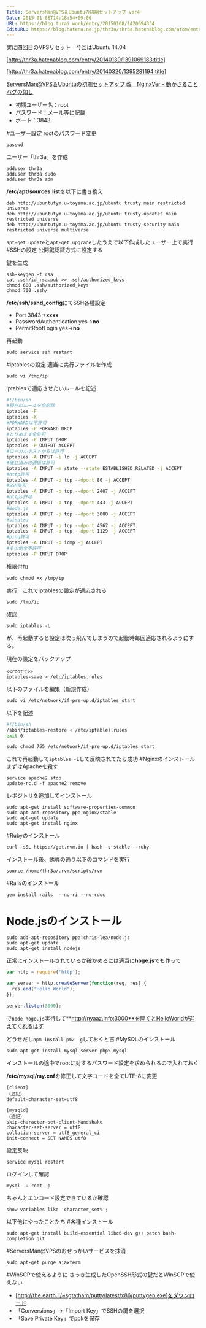```yaml
---
Title: ServersMan@VPS＆Ubuntuの初期セットアップ ver4
Date: 2015-01-08T14:18:54+09:00
URL: https://blog.turai.work/entry/20150108/1420694334
EditURL: https://blog.hatena.ne.jp/thr3a/thr3a.hatenablog.com/atom/entry/8454420450079434326
---
```


実に四回目のVPSリセット　今回はUbuntu 14.04

[http://thr3a.hatenablog.com/entry/20140130/1391069183:title]

[http://thr3a.hatenablog.com/entry/20140320/1395281194:title]

[ServersMan@VPS＆Ubuntuの初期セットアップ 改　NginxVer - 動かざることバグの如し](http://thr3a.hatenablog.com/entry/20140908/1410144249)

- 初期ユーザー名：root
- パスワード：メール等に記載
- ポート：3843

#ユーザー設定
rootのパスワード変更
```
passwd
```
ユーザー「thr3a」を作成
```
adduser thr3a
adduser thr3a sudo
adduser thr3a adm
```
**/etc/apt/sources.list**を以下に書き換え
```
deb http://ubuntutym.u-toyama.ac.jp/ubuntu trusty main restricted universe
deb http://ubuntutym.u-toyama.ac.jp/ubuntu trusty-updates main restricted universe
deb http://ubuntutym.u-toyama.ac.jp/ubuntu trusty-security main restricted universe multiverse
```
```apt-get update```と```apt-get upgrade```したうえで以下作成したユーザー上で実行
#SSHの設定
公開鍵認証方式に設定する

鍵を生成
```
ssh-keygen -t rsa
cat .ssh/id_rsa.pub >> .ssh/authorized_keys
chmod 600 .ssh/authorized_keys
chmod 700 .ssh/
```
**/etc/ssh/sshd_config**にてSSH各種設定

- Port 3843→**xxxx**
- PasswordAuthentication yes→**no**
- PermitRootLogin yes→**no**

再起動
```
sudo service ssh restart
```
#iptablesの設定
適当に実行ファイルを作成
```
sudo vi /tmp/ip
```
iptablesで適応させたいルールを記述
```sh
#!/bin/sh
#現在のルールを全削除
iptables -F
iptables -X
#FORWARDは不許可
iptables -P FORWARD DROP
#とりあえず全許可
iptables -P INPUT DROP
iptables -P OUTPUT ACCEPT
#ローカルホストからは許可
iptables -A INPUT -i lo -j ACCEPT
#確立済みの通信は許可
iptables -A INPUT -m state --state ESTABLISHED,RELATED -j ACCEPT
#http許可
iptables -A INPUT -p tcp --dport 80 -j ACCEPT
#SSH許可
iptables -A INPUT -p tcp --dport 2407 -j ACCEPT
#https許可
iptables -A INPUT -p tcp --dport 443 -j ACCEPT
#Node.js
iptables -A INPUT -p tcp --dport 3000 -j ACCEPT
#sinatra
iptables -A INPUT -p tcp --dport 4567 -j ACCEPT
iptables -A INPUT -p tcp --dport 1129 -j ACCEPT
#ping許可
iptables -A INPUT -p icmp -j ACCEPT
#その他全不許可
iptables -P INPUT DROP
```
権限付加
```
sudo chmod +x /tmp/ip
```
実行　これでiptablesの設定が適応される
```
sudo /tmp/ip
```
確認
```
sudo iptables -L
```
が、再起動すると設定は吹っ飛んでしまうので起動時毎回適応されるようにする。

現在の設定をバックアップ
```
<<rootで>>
iptables-save > /etc/iptables.rules
```
以下のファイルを編集（新規作成）
```
sudo vi /etc/network/if-pre-up.d/iptables_start
```
以下を記述
```sh
#!/bin/sh
/sbin/iptables-restore < /etc/iptables.rules
exit 0
```
```
sudo chmod 755 /etc/network/if-pre-up.d/iptables_start
```
これで再起動して```iptables -L```して反映されてたら成功
#Nginxのインストール
まずはApacheを殺す
```
service apache2 stop
update-rc.d -f apache2 remove
```
レポジトリを追加してインストール
```
sudo apt-get install software-properties-common
sudo apt-add-repository ppa:nginx/stable
sudo apt-get update
sudo apt-get install nginx
```
#Rubyのインストール
```
curl -sSL https://get.rvm.io | bash -s stable --ruby
```
インストール後、誘導の通り以下のコマンドを実行
```
source /home/thr3a/.rvm/scripts/rvm
```
#Railsのインストール
```
gem install rails  --no-ri --no-rdoc
```
# Node.jsのインストール
```
sudo add-apt-repository ppa:chris-lea/node.js 
sudo apt-get update
sudo apt-get install nodejs
```
正常にインストールされているか確かめるには適当に**hoge.js**でも作って
```javascript
var http = require('http');

var server = http.createServer(function(req, res) {
  res.end("Hello World");
});

server.listen(3000);
```
で```node hoge.js```実行して**http://nyaaz.info:3000**を開くとHelloWorldが迎えてくれるはず

どうせだし```npm install pm2 -g```しておくと吉
#MySQLのインストール
```
sudo apt-get install mysql-server php5-mysql
```
インストールの途中でrootに対するパスワード設定を求められるので入れておく

**/etc/mysql/my.cnf**を修正して文字コードを全てUTF-8に変更
```
[client]
（追記）
default-character-set=utf8

[mysqld]
（追記）
skip-character-set-client-handshake
character-set-server = utf8
collation-server = utf8_general_ci
init-connect = SET NAMES utf8
```
設定反映
```
service mysql restart
```
ログインして確認
```
mysql -u root -p
```
ちゃんとエンコード設定できているか確認
```
show variables like 'character_set%';
```

以下他にやったことたち
#各種インストール
```
sudo apt-get install build-essential libc6-dev g++ patch bash-completion git 
```
#ServersMan@VPSのおせっかいサービスを抹消
```
sudo apt-get purge ajaxterm
```
#WinSCPで使えるように
さっき生成したOpenSSH形式の鍵だとWinSCPで使えない

- [http://the.earth.li/~sgtatham/putty/latest/x86/puttygen.exe]をダウンロード
- 「Conversions」→「Import Key」でSSHの鍵を選択
- 「Save Private Key」でppkを保存
